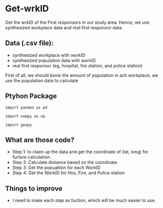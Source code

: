 # Get-wrkID
Get the wrkID of the First responsors in our study area. Hence, we use synthesized workplace data and real first responsor data.
## Data (.csv file):
* synthesized workplace with workID
* synthesized population data with workID
* real first responsor (eg, hospital, fire station, and police station)

First of all, we should konw the amount of population in ach workplace, we use the population data to calculate

## Ptyhon Package
```
import pandas as pd

import numpy as np

import geopy
```

## What are those code?
* Step 1: to claen up the data and get the coordinate of (lat, long) for furture calculation.
* Step 2: Calculate distance based on the coordinate.
* Step 3: Get the popualtion for each WorkID
* Step 4: Get the WorkID for Hos, Fire, and Police station

## Things to improve

* I need to make each step as fuction, which will be much easier to use.
